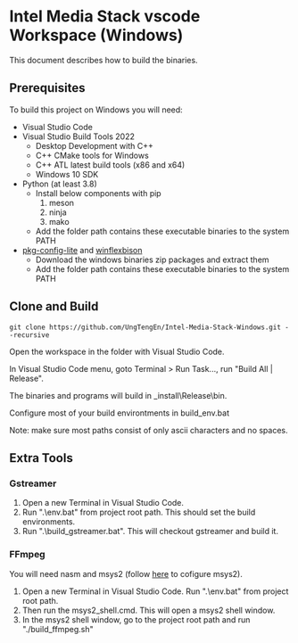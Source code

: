# Intel Media Stack vscode Workspace (Windows)
This document describes how to build the binaries.

## Prerequisites

To build this project on Windows you will need:

- Visual Studio Code
- Visual Studio Build Tools 2022
	* Desktop Development with C++
	* C++ CMake tools for Windows
	* C++ ATL latest build tools (x86 and x64)
	* Windows 10 SDK
- Python (at least 3.8)
	* Install below components with pip
		1. meson
		2. ninja
		3. mako
	* Add the folder path contains these executable binaries to the system PATH
- [pkg-config-lite](https://sourceforge.net/projects/pkgconfiglite/files/0.28-1) and [winflexbison](https://github.com/lexxmark/winflexbison/releases/tag/v2.5.25)
	* Download the windows binaries zip packages and extract them
	* Add the folder path contains these executable binaries to the system PATH

## Clone and Build
```
git clone https://github.com/UngTengEn/Intel-Media-Stack-Windows.git --recursive
```

Open the workspace in the folder with Visual Studio Code.

In Visual Studio Code menu, goto Terminal > Run Task..., run "Build All | Release".

The binaries and programs will build in _install\Release\bin.

Configure most of your build environtments in build_env.bat

Note: make sure most paths consist of only ascii characters and no spaces.

## Extra Tools

### Gstreamer

1. Open a new Terminal in Visual Studio Code.
2. Run ".\env.bat" from project root path.  This should set the build environments.
3. Run ".\build_gstreamer.bat".  This will checkout gstreamer and build it.

### FFmpeg

You will need nasm and msys2 (follow [here](https://www.youtube.com/watch?v=OIYGjzmJ2GI) to cofigure msys2).

1. Open a new Terminal in Visual Studio Code. Run ".\env.bat" from project root path.
2. Then run the msys2_shell.cmd.  This will open a msys2 shell window.
3. In the msys2 shell window, go to the project root path and run "./build_ffmpeg.sh"
